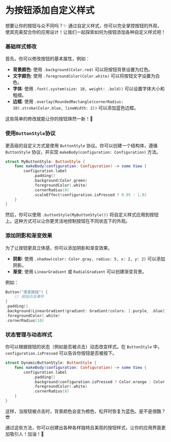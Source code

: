 ﻿# 为按钮添加自定义样式

想要让你的按钮与众不同吗？✨ 通过自定义样式，你可以完全掌控按钮的外观，使其完美契合你的应用设计！让我们一起探索如何为按钮添加各种自定义样式吧！

### 基础样式修改

首先，你可以修改按钮的基本属性，例如：

*   **背景颜色**: 使用 `.background(Color.red)` 可以将按钮背景设置为红色。
*   **文字颜色**: 使用 `.foregroundColor(Color.white)` 可以将按钮文字设置为白色。
*   **字体**: 使用 `.font(.system(size: 18, weight: .bold))` 可以设置字体大小和粗细。
*   **边框**: 使用 `.overlay(RoundedRectangle(cornerRadius: 10).stroke(Color.blue, lineWidth: 2))` 可以添加蓝色边框。

这些简单的修改就能让你的按钮焕然一新！🎉

### 使用`ButtonStyle`协议

更高级的自定义方式是使用 `ButtonStyle` 协议。你可以创建一个结构体，遵循 `ButtonStyle` 协议，并实现 `makeBody(configuration: Configuration)` 方法。

```swift
struct MyButtonStyle: ButtonStyle {
    func makeBody(configuration: Configuration) -> some View {
        configuration.label
            .padding()
            .background(Color.green)
            .foregroundColor(.white)
            .cornerRadius(8)
            .scaleEffect(configuration.isPressed ? 0.95 : 1.0)
    }
}
```

然后，你可以使用 `.buttonStyle(MyButtonStyle())` 将自定义样式应用到按钮上。这种方式可以让你更灵活地控制按钮在不同状态下的外观。

### 添加阴影和渐变效果

为了让按钮更具立体感，你可以添加阴影和渐变效果。

*   **阴影**: 使用 `.shadow(color: Color.gray, radius: 5, x: 2, y: 2)` 可以添加阴影。
*   **渐变**: 使用 `LinearGradient` 或 `RadialGradient` 可以创建渐变背景。

例如：

```swift
Button("渐变按钮") {
    // 按钮点击事件
}
.padding()
.background(LinearGradient(gradient: Gradient(colors: [.purple, .blue]), startPoint: .topLeading, endPoint: .bottomTrailing))
.foregroundColor(.white)
.cornerRadius(10)
```

### 状态管理与动态样式

你可以根据按钮的状态（例如是否被点击）动态改变样式。在 `ButtonStyle` 中，`configuration.isPressed` 可以告诉你按钮是否被按下。

```swift
struct DynamicButtonStyle: ButtonStyle {
    func makeBody(configuration: Configuration) -> some View {
        configuration.label
            .padding()
            .background(configuration.isPressed ? Color.orange : Color.blue)
            .foregroundColor(.white)
            .cornerRadius(8)
    }
}
```

这样，当按钮被点击时，背景颜色会变为橙色，松开时恢复为蓝色。是不是很酷？😎

通过这些方法，你可以创建出各种各样独特且美观的按钮样式，让你的应用界面更加吸引人！加油！💪
